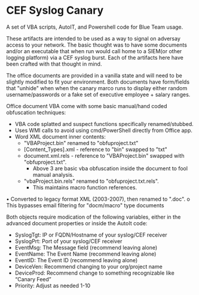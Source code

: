 # CEF Syslog Canary
A set of VBA scripts, AutoIT, and Powershell code for Blue Team usage.

  These artifacts are intended to be used as a way to signal on adversay access to your network. The basic thought was to have some documents and/or an executable that when run would call home to a SIEM(or other logging platform) via a CEF syslog burst. Each of the artifacts here have been crafted with that thought in mind.
  
  The office documents are provided in a vanilla state and will need to be slightly modified to fit your environment. Both documents have form/fields that "unhide" when when the canary marco runs to display either random username/passwords or a fake set of executive employee + salary ranges. 
  
Office document VBA come with some basic manual/hand coded obfuscation techniques:

- VBA code splatted and suspect functions specifically renamed/stubbed.
- Uses WMI calls to avoid using cmd/PowerShell directly from Office app.
- Word XML document inner contents: 
  - "VBAProject.bin" renamed to "obfuproject.txt"
  - [Content_Types].xml - reference to "bin" swapped to "txt"
  - document.xml.rels - reference to "VBAProject.bin" swapped with "obfuproject.txt".  
    - Above 3 are basic vba obfuscation inside the document to fool manual analysis.
  - "vbaProject.bin.rels" renamed to "obfuproject.txt.rels".
    - This maintains macro function references.
        
•	Converted to legacy format XML (2003-2007), then renamed to ".doc". 
    o	 This bypasses email filtering for "docm/macro" type documents


Both objects require modication of the following variables, either in the advanced document properties or inside the AutoIt code:
 
-	SyslogTgt: IP or FQDN/Hostname of your syslog/CEF receiver 
-	SyslogPrt: Port of your syslog/CEF receiver
-	EventMsg: The Message field (recommend leaving alone)
-	EventName: The Event Name (recommend leaving alone)
-	EventID: The Event ID  (recommend leaving alone)
-	DeviceVen: Recommend changing to your org/project name
-	DeviceProd: Recommend change to something recognizable like “Canary Feed”
-	Priority: Adjust as needed 1-10

